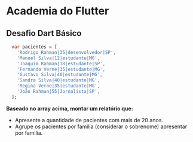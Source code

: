 # Academia do Flutter

## Desafio Dart Básico

```dart
  var pacientes = [
    'Rodrigo Rahman|35|desenvolvedor|SP',
    'Manoel Silva|12|estudante|MG',
    'Joaquim Rahman|18|estudante|SP',
    'Fernando Verne|35|estudante|MG',
    'Gustavo Silva|40|estudante|MG',
    'Sandra Silva|40|estudante|MG',
    'Regina Verne|35|estudante|MG',
    'João Rahman|55|Jornalista|SP',
  ];
```

**Baseado no array acima, montar um relatório que:**
- Apresente a quantidade de pacientes com mais de 20 anos.
- Agrupe os pacientes por familia (considerar o sobrenome) apresentar por familia.